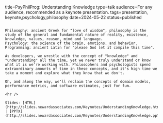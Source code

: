 title=PsyPhilProg: Understanding Knowledge
type=talk
audience=For any audience, recommended as a keynote presentation.
tags=presentation, keynote,psychology,philosophy
date=2024-05-22
status=published
~~~~~~

Philosophy: ancient Greek for "love of wisdom", philosophy is the study of the general and fundamental nature of reality, existence, knowledge, values, reason, mind and language.
Psychology: the science of the brain, emotions, and behavior.
Programming: ancient Latin for "please God let it compile this time".

As developers, we wrestle with the concept of "knowledge" and "understanding" all the time, yet we never truly understand or know what it is we're working with. Philosophers and psychologists spend extraordinary amounts of time in these concepts, and it's high time we take a moment and explore what they know that we don't.

Oh, and along the way, we'll reclaim the concepts of domain models, performance metrics, and software estimates, just for fun.
    
<hr />

Slides: [HTML](http://slides.newardassociates.com/Keynotes/UnderstandingKnowledge.html) | [PPTX](http://slides.newardassociates.com/Keynotes/UnderstandingKnowledge.pptx)
